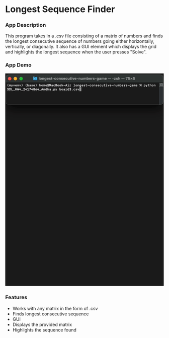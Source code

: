 # Longest Sequence Finder

### App Description

This program takes in a .csv file consisting of a matrix of numbers and finds the longest consecutive sequence of numbers going
either horizontally, vertically, or diagonally. It also has a GUI element which displays the grid and highlights the longest
sequence when the user presses "Solve".

### App Demo

<img src="demo.gif" width=800><br>

### Features

- Works with any matrix in the form of .csv
- Finds longest consecutive sequence
- GUI
- Displays the provided matrix
- Highlights the sequence found
